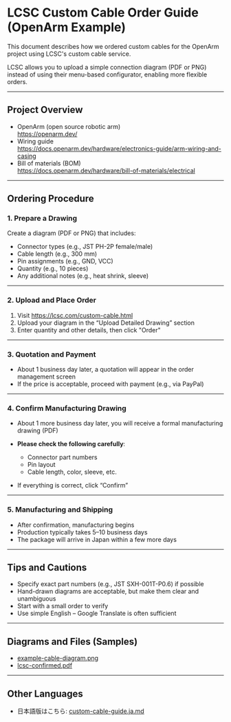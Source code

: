 # LCSC Custom Cable Order Guide (OpenArm Example)

This document describes how we ordered custom cables for the OpenArm project using LCSC's custom cable service.

LCSC allows you to upload a simple connection diagram (PDF or PNG) instead of using their menu-based configurator, enabling more flexible orders.

---

## Project Overview

- OpenArm (open source robotic arm)  
  https://openarm.dev/
- Wiring guide  
  https://docs.openarm.dev/hardware/electronics-guide/arm-wiring-and-casing
- Bill of materials (BOM)  
  https://docs.openarm.dev/hardware/bill-of-materials/electrical

---

## Ordering Procedure

### 1. Prepare a Drawing

Create a diagram (PDF or PNG) that includes:

- Connector types (e.g., JST PH-2P female/male)
- Cable length (e.g., 300 mm)
- Pin assignments (e.g., GND, VCC)
- Quantity (e.g., 10 pieces)
- Any additional notes (e.g., heat shrink, sleeve)

---

### 2. Upload and Place Order

1. Visit https://lcsc.com/custom-cable.html  
2. Upload your diagram in the “Upload Detailed Drawing” section  
3. Enter quantity and other details, then click "Order"

---

### 3. Quotation and Payment

- About 1 business day later, a quotation will appear in the order management screen  
- If the price is acceptable, proceed with payment (e.g., via PayPal)

---

### 4. Confirm Manufacturing Drawing

- About 1 more business day later, you will receive a formal manufacturing drawing (PDF)  
- **Please check the following carefully**:
  - Connector part numbers
  - Pin layout
  - Cable length, color, sleeve, etc.

- If everything is correct, click “Confirm”

---

### 5. Manufacturing and Shipping

- After confirmation, manufacturing begins  
- Production typically takes 5–10 business days  
- The package will arrive in Japan within a few more days

---

## Tips and Cautions

- Specify exact part numbers (e.g., JST SXH-001T-P0.6) if possible  
- Hand-drawn diagrams are acceptable, but make them clear and unambiguous  
- Start with a small order to verify  
- Use simple English – Google Translate is often sufficient

---

## Diagrams and Files (Samples)

- [example-cable-diagram.png](./example-cable-diagram.png)
- [lcsc-confirmed.pdf](./lcsc-confirmed.pdf)

---

## Other Languages

- 日本語版はこちら: [custom-cable-guide.ja.md](./custom-cable-guide.ja.md)
